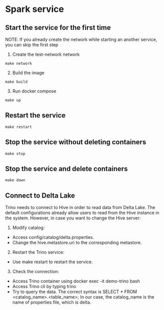 # Spark service 
## Start the service for the first time
NOTE: If you already create the network while starting an another service, you can skip the first step
1. Create the test-network network
```
make network
```
2. Build the image 
```
make build
```
3. Run docker compose
```
make up
```

## Restart the service
```
make restart
```
## Stop the service without deleting containers
```
make stop
```
## Stop the service and delete containers
```
make down

```

## Connect to Delta Lake
Trino needs to connect to Hive in order to read data from Delta Lake. The default configurations already allow users to read from the Hive instance in the system. However, in case you want to change the Hive server:
1. Modify catalog:
- Access config/catalog/delta.properties.
- Change the hive.metastore.uri to the corresponding metastore.
2. Restart the Trino service:
- Use make restart to restart the service. 
3. Check the connection:
- Access Trino container using docker exec -it demo-trino bash
- Access Trino cli by typing trino
- Try to query the data. The correct syntax is SELECT * FROM <catalog_name>.<table_name>; In our case, the catalog_name is the name of properties file, which is delta. 

